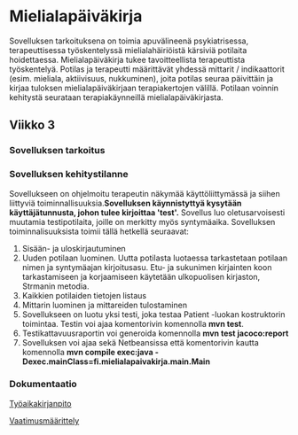 # Mielialapäiväkirja
Sovelluksen tarkoituksena on toimia apuvälineenä psykiatrisessa, terapeuttisessa työskentelyssä mielialahäiriöistä kärsiviä potilaita hoidettaessa. Mielialapäiväkirja tukee tavoitteellista terapeuttista työskentelyä. Potilas ja terapeutti määrittävät yhdessä mittarit / indikaattorit (esim. mieliala, aktiivisuus, nukkuminen), joita potilas seuraa päivittäin ja kirjaa tuloksen mielialapäiväkirjaan terapiakertojen välillä. Potilaan voinnin kehitystä seurataan terapiakäynneillä mielialapäiväkirjasta.

## Viikko 3

### Sovelluksen tarkoitus
### Sovelluksen kehitystilanne
Sovellukseen on ohjelmoitu terapeutin näkymää käyttöliittymässä ja siihen liittyviä toiminnallisuuksia.**Sovelluksen käynnistyttyä kysytään käyttäjätunnusta, johon tulee kirjoittaa 'test'.** Sovellus luo oletusarvoisesti muutamia testipotilaita, joille on merkitty myös syntymäaika. Sovelluksen toiminnalisuuksista toimii tällä hetkellä seuraavat:
1. Sisään- ja uloskirjautuminen
2. Uuden potilaan luominen. Uutta potilasta luotaessa tarkastetaan potilaan nimen ja syntymäajan kirjoitusasu. Etu- ja sukunimen kirjainten koon tarkastamiseen ja korjaamiseen käytetään ulkopuolisen kirjaston, Strmanin metodia. 
3. Kaikkien potilaiden tietojen listaus
4. Mittarin luominen ja mittareiden tulostaminen
5. Sovellukseen on luotu yksi testi, joka testaa Patient -luokan kostruktorin toimintaa. Testin voi ajaa komentorivin komennolla **mvn test**.
6. Testikattavuusraportin voi generoida komennolla **mvn test jacoco:report**
7. Sovelluksen voi ajaa sekä Netbeansissa että komentorivin kautta komennolla **mvn compile exec:java -Dexec.mainClass=fi.mielialapaivakirja.main.Main**


### Dokumentaatio
[Työaikakirjanpito](https://github.com/jmjkorte/ot-harjoitustyo/blob/master/dokumentaatio/tyoaikakirjanpito.md)

[Vaatimusmäärittely](https://github.com/jmjkorte/ot-harjoitustyo/blob/master/dokumentaatio/vaatimusmaarittely.md)
